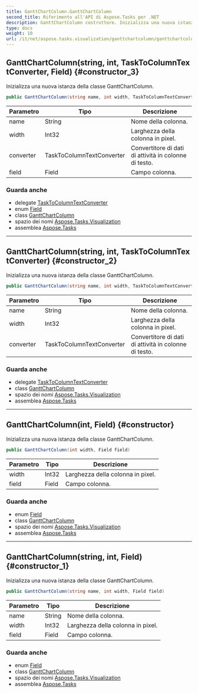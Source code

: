```yaml
---
title: GanttChartColumn.GanttChartColumn
second_title: Riferimento all'API di Aspose.Tasks per .NET
description: GanttChartColumn costruttore. Inizializza una nuova istanza della classe GanttChartColumn.
type: docs
weight: 10
url: /it/net/aspose.tasks.visualization/ganttchartcolumn/ganttchartcolumn/
---
```

## GanttChartColumn(string, int, TaskToColumnTextConverter, Field) {#constructor_3}

Inizializza una nuova istanza della classe GanttChartColumn.

```csharp
public GanttChartColumn(string name, int width, TaskToColumnTextConverter converter, Field field)
```

| Parametro | Tipo | Descrizione |
| --- | --- | --- |
| name | String | Nome della colonna. |
| width | Int32 | Larghezza della colonna in pixel. |
| converter | TaskToColumnTextConverter | Convertitore di dati di attività in colonne di testo. |
| field | Field | Campo colonna. |

### Guarda anche

* delegate [TaskToColumnTextConverter](../../tasktocolumntextconverter/)
* enum [Field](../../../aspose.tasks/field/)
* class [GanttChartColumn](../)
* spazio dei nomi [Aspose.Tasks.Visualization](../../ganttchartcolumn/)
* assemblea [Aspose.Tasks](../../../)

---

## GanttChartColumn(string, int, TaskToColumnTextConverter) {#constructor_2}

Inizializza una nuova istanza della classe GanttChartColumn.

```csharp
public GanttChartColumn(string name, int width, TaskToColumnTextConverter converter)
```

| Parametro | Tipo | Descrizione |
| --- | --- | --- |
| name | String | Nome della colonna. |
| width | Int32 | Larghezza della colonna in pixel. |
| converter | TaskToColumnTextConverter | Convertitore di dati di attività in colonne di testo. |

### Guarda anche

* delegate [TaskToColumnTextConverter](../../tasktocolumntextconverter/)
* class [GanttChartColumn](../)
* spazio dei nomi [Aspose.Tasks.Visualization](../../ganttchartcolumn/)
* assemblea [Aspose.Tasks](../../../)

---

## GanttChartColumn(int, Field) {#constructor}

Inizializza una nuova istanza della classe GanttChartColumn.

```csharp
public GanttChartColumn(int width, Field field)
```

| Parametro | Tipo | Descrizione |
| --- | --- | --- |
| width | Int32 | Larghezza della colonna in pixel. |
| field | Field | Campo colonna. |

### Guarda anche

* enum [Field](../../../aspose.tasks/field/)
* class [GanttChartColumn](../)
* spazio dei nomi [Aspose.Tasks.Visualization](../../ganttchartcolumn/)
* assemblea [Aspose.Tasks](../../../)

---

## GanttChartColumn(string, int, Field) {#constructor_1}

Inizializza una nuova istanza della classe GanttChartColumn.

```csharp
public GanttChartColumn(string name, int width, Field field)
```

| Parametro | Tipo | Descrizione |
| --- | --- | --- |
| name | String | Nome della colonna. |
| width | Int32 | Larghezza della colonna in pixel. |
| field | Field | Campo colonna. |

### Guarda anche

* enum [Field](../../../aspose.tasks/field/)
* class [GanttChartColumn](../)
* spazio dei nomi [Aspose.Tasks.Visualization](../../ganttchartcolumn/)
* assemblea [Aspose.Tasks](../../../)



